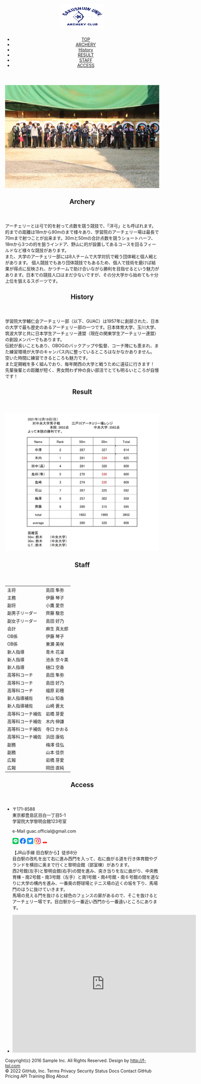 <!doctype html>
<html lang="ja">
<head>
<meta charset="UTF-8">
<meta name="viewport" content="width=device-width">
<title>学習院大学アーチェリー部</title>
<link rel="stylesheet" media="all" href="css/stylesheet.css">
<link href="https://fonts.googleapis.com/css?family=Caveat rel="stylesheet">
									   <script src="https://ajax.googleapis.com/ajax/libs/jquery/1.8.0/jquery.min.js"></script>
<script src="js/script.js"></script>
<link rel="icon" href="images/logo.png">
<link rel="apple-touch-icon" href="images/logo.jpg">
</head>

<body id="top">
	<header id="header">
		<div id="headerWrap">
			<h1><img src="images/logo.png" width="142" height="80" alt="logo"></h1>
			<nav id="mainnav">
				<p id="menuWrap"><a id="menu"><span id="menuBtn"></span></a></p>
				<div class="panel">
					<ul>
						<li><a href="#top">TOP</a></li>
						<li><a href="#sec01">ARCHERY</a></li>
						<li><a href="#sec02">History</a></li>
						<li><a href="#sec03">RESULT</a></li>
						<li><a href="#sec04">STAFF</a></li>
						<li><a href="#sec05">ACCESS</a></li>
					</ul>
				</div>
			</nav>
		</div>
	</header>
	<div style="background:url(images/background.png) fixed　repeat">
		<div id="mainImg">
			<img src="images/mainImg.jpg" alt="">
		</div>
		<section id="sec01">
			<header>
				<h2><span>Archery</span></h2>
			</header>
			<div class="innerS">
	    	アーチェリーとは弓で的を射って点数を競う競技で、「洋弓」とも呼ばれます。的までの距離は18mから90mのまで様々あり、学習院のアーチェリー場は最長で70mまで射つことが出来ます。30mと50mの合計点数を競うショートハーフ、18mから3つの的を狙うインドア、野山に的が設置してあるコースを回るフィールドなど様々な競技があります。<br>また、大学のアーチェリー部には8人チームで大学対抗で戦う団体戦と個人戦とがあります。 個人競技でもあり団体競技でもあるため、個人で技術を磨けば結果が得点に反映され、かつチームで助け合いながら勝利を目指せるという魅力があります。日本での競技人口はまだ少ないですが、その分大学から始めても十分上位を狙えるスポーツです。
			</div>
		</section>
		<section id="sec02">
		  <header>
		    <h2><span>History</span></h2>
		  </header>
		  <div class="innerS">
		    学習院大学輔仁会アーチェリー部（以下、GUAC）は1957年に創部された、日本の大学で最も歴史のあるアーチェリー部の一つです。日本体育大学、玉川大学、筑波大学と共に日本学生アーチェリー連盟（現在の関東学生アーチェリー連盟）の創設メンバーでもあります。<br>伝統が長いこともあり、OBOGのバックアップや監督、コーチ陣にも恵まれ、また練習環境が大学のキャンパス内に整っているところはなかなかありません。<br>空いた時間に練習できるところも魅力です。<br>また定期戦を多く組んでおり、毎年関西の大学と戦うために遠征に行きます！<br>先輩後輩との距離が短く、男女問わず仲の良い部活でとても明るいところが自慢です！ 　
		  </div>
		</section>
		<section id="sec03">
		  <header>
		    <h2><span>Result</span></h2>
		  </header>
		  <div id="resultImg">
		    <img src="images/result.20211219m.jpg" alt>
		  </div>
		</section>
		<section id="sec04">
		  <header>
		    <h2><span>Staff</span></h2>
		  </header>
		  <div class="innerS">
		    <table cellspacing="50" align="center">
		      <tr>
		        <td>主将</td><td>島田 隼弥</td>
		      </tr>
		      <tr>
		        <td>主務</td><td>伊藤 琴子</td>
		      </tr>
		      <tr>
		        <td>副将</td><td>小鷹 愛奈</td>
		      </tr>
		      <tr>
		        <td>副男子リーダー</td><td>齊藤 駿忠</td>
		      </tr>
		      <tr>
		        <td>副女子リーダー</td><td>島田 好乃</td>
		      </tr>
		      <tr>
		        <td>会計</td><td>麻生 真太郎</td>
		      </tr>
		      <tr>
		        <td>OB係</td><td>伊藤 琴子</td>
		      </tr>
		      <tr>
		        <td>OB係</td><td>東瀬 美咲</td>
		      </tr>
		      <tr>
		        <td>新人指導</td><td>青木 花凜</td>
		      </tr>
		      <tr>
		        <td>新人指導</td><td>池永 奈々美</td>
		      </tr>
		      <tr>
		        <td>新人指導</td><td>樋口 空香</td>
		      </tr>
		      <tr>
		        <td>高等科コーチ</td><td>島田 隼弥</td>
		      </tr>
		      <tr>
		        <td>高等科コーチ</td><td>島田 好乃</td>
		      </tr>
		      <tr>
		        <td>高等科コーチ</td><td>福原 彩穂</td>
		      </tr>
		      <tr>
		        <td>新人指導補佐</td><td>杉山 知香</td>
		      </tr>
		      <tr>
		        <td>新人指導補佐</td><td>山崎 蒼太</td>
		      </tr>
		      <tr>
		        <td>高等科コーチ補佐</td><td>岩橋 芽愛</td>
		      </tr>
		      <tr>
		        <td>高等科コーチ補佐</td><td>木内 伸謙</td>
		      </tr>
		      <tr>
		        <td>高等科コーチ補佐</td><td>寺口 かおる</td>
		      </tr>
		      <tr>
		        <td>高等科コーチ補佐</td><td>浜田 康佑</td>
		      </tr>
		      <tr>
		        <td>副務</td><td>梅澤 佳弘</td>
		      </tr>
		      <tr>
		        <td>副務</td><td>山本 佳奈</td>
		      </tr>
		      <tr>
		        <td>広報</td><td>岩橋 芽愛</td>
		      </tr>
		      <tr>
		        <td>広報</td><td>岡田 直純</td>
		      </tr>
		    </table>
		  </div>
		</section>
		<section id="sec05">
			<header>
				<h2><span>Access</span></h2>
			</header>
			<div class="innerS">
				<ul class="col2">
					<li>
						<p>〒171-8588<br>東京都豊島区目白一丁目5-1<br>学習院大学黎明会館123号室</p>
						<p>e-Mail guac.official@gmail.com</p>
						<p id="sns">
		          <a href="https://lin.ee/dcIzztA" target="_blank"><img src="images/iconLine.png" width="20" height="20" alt="LINE"></a>
							<a href="https://www.facebook.com/guac.since1957/?ref=page_internal" target="_blank"><img src="images/iconFb.png" width="20" height="20" alt="FaceBook"></a>
							<a href="https://twitter.com/guac_since1957?s=20" target="_blank"><img src="images/iconTw.png" width="20" height="20" alt="twitter"></a>
							<a href="https://www.instagram.com/gakushuin_archery/" target="_blank"><img src="images/iconInsta.png" width="20" height="20" alt="Instagram"></a>
							<a href="https://www.youtube.com/channel/UCuujwDhJsSv_QHss41Os6Jw/featured" target="_blank"><img src="images/iconYouTube.png" width="20" height="10" alt="You Tube"></a>
						</p>
		        <p>【JR山手線 目白駅から】徒歩8分<br>目白駅の改札を出て右に進み西門を入って、右に曲がる道を行き体育館やグランドを横目に奥まで行くと黎明会館（部室棟）があります。<br>西2号館(左手)と黎明会館(右手)の間を進み、突き当りを左に曲がり、中央教育棟・南2号館・南3号館（左手）と南1号館・南4号館・南６号館の間を道なりに大学の構内を進み、一番奥の野球場とテニス場の近くの坂を下り、馬場門のほうに抜けていきます。<br>馬場の見える門を抜けると緑色のフェンスの扉があるので、そこを抜けるとアーチェリー場です。目白駅から一番近い西門から一番遠いところにあります。</p>
					</li>
					<li>
						<div id="map">
							<iframe src="https://www.google.com/maps/embed?pb=!1m18!1m12!1m3!1d809.844560156015!2d139.71013362922562!3d35.716915187619705!2m3!1f0!2f0!3f0!3m2!1i1024!2i768!4f13.1!3m3!1m2!1s0x60188d3fcec2bbcb%3A0x1a49e731271da969!2z44CSMTcxLTAwMzEg5p2x5Lqs6YO96LGK5bO25Yy655uu55m977yR5LiB55uu77yS4oiS77yY!5e0!3m2!1sja!2sjp!4v1642958589562!5m2!1sja!2sjp" width="600" height="450" style="border:0;" allowfullscreen="" loading="lazy"></iframe>
						</div>
					</li>
				</ul>
			</div>
		</section>
	</div>
	<footer id="footer">
	Copyright(c) 2016 Sample Inc. All Rights Reserved. Design by <a href="http://f-tpl.com" target="_blank">http://f-tpl.com</a><!-- ←クレジット表記を外す場合はシリアルキーが必要です http://f-tpl.com/credit/ -->
</footer>
</body>
</html>
© 2022 GitHub, Inc.
Terms
Privacy
Security
Status
Docs
Contact GitHub
Pricing
API
Training
Blog
About

